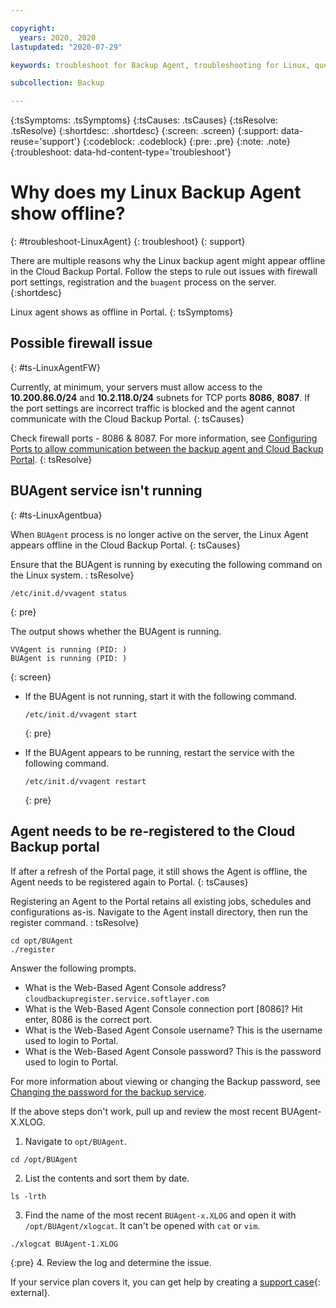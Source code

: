 ```yaml
---

copyright:
  years: 2020, 2020
lastupdated: "2020-07-29"

keywords: troubleshoot for Backup Agent, troubleshooting for Linux, question about Backup agent, troubleshooting Backup, Backup agent offline

subcollection: Backup

---
```


{:tsSymptoms: .tsSymptoms}
{:tsCauses: .tsCauses}
{:tsResolve: .tsResolve}
{:shortdesc: .shortdesc}
{:screen: .screen}
{:support: data-reuse='support'}
{:codeblock: .codeblock}
{:pre: .pre}
{:note: .note}
{:troubleshoot: data-hd-content-type='troubleshoot'}

# Why does my Linux Backup Agent show offline?
{: #troubleshoot-LinuxAgent}
{: troubleshoot}
{: support}

There are multiple reasons why the Linux backup agent might appear offline in the Cloud Backup Portal. Follow the steps to rule out issues with firewall port settings, registration and the `buagent` process on the server.
{:shortdesc}

Linux agent shows as offline in Portal.
{: tsSymptoms}

## Possible firewall issue
{: #ts-LinuxAgentFW}

Currently, at minimum, your servers must allow access to the **10.200.86.0/24** and **10.2.118.0/24** subnets for TCP ports **8086**, **8087**. If the port settings are incorrect traffic is blocked and the agent cannot communicate with the Cloud Backup Portal.
{: tsCauses}

Check firewall ports - 8086 & 8087. For more information, see [Configuring Ports to allow communication between the backup agent and Cloud Backup Portal](/docs/Backup?topic=Backup-portinfo).
{: tsResolve}

## BUAgent service isn't running
{: #ts-LinuxAgentbua}

When `BUAgent` process is no longer active on the server, the Linux Agent appears offline in the Cloud Backup Portal.
{: tsCauses}

Ensure that the BUAgent is running by executing the following command on the Linux system.
: tsResolve}

```
/etc/init.d/vvagent status
```
{: pre}

The output shows whether the BUAgent is running.
```
VVAgent is running (PID: )
BUAgent is running (PID: )
```
{: screen}

* If the BUAgent is not running, start it with the following command.
  ```
  /etc/init.d/vvagent start
  ```
  {: pre}

* If the BUAgent appears to be running, restart the service with the following command.
  ```
  /etc/init.d/vvagent restart
  ```
  {: pre}

## Agent needs to be re-registered to the Cloud Backup portal

If after a refresh of the Portal page, it still shows the Agent is offline, the Agent needs to be registered again to Portal.
{: tsCauses}

Registering an Agent to the Portal retains all existing jobs, schedules and configurations as-is. Navigate to the Agent install directory, then run the register command.
: tsResolve}

```
cd opt/BUAgent
./register
```

Answer the following prompts.
* What is the Web-Based Agent Console address? `cloudbackupregister.service.softlayer.com`
* What is the Web-Based Agent Console connection port [8086]? Hit enter, 8086 is the correct port.
* What is the Web-Based Agent Console username? This is the username used to login to Portal.
* What is the Web-Based Agent Console password? This is the password used to login to Portal.

For more information about viewing or changing the Backup password, see [Changing the password for the backup service](/docs/Backup?topic=Backup-changePassword).

If the above steps don't work, pull up and review the most recent BUAgent-X.XLOG.

1. Navigate to `opt/BUAgent`.
```
cd /opt/BUAgent
```
2.  List the contents and sort them by date.
```
ls -lrth
```
3. Find the name of the most recent `BUAgent-x.XLOG` and open it with `/opt/BUAgent/xlogcat`. It can't be opened with `cat` or `vim`.
```
./xlogcat BUAgent-1.XLOG
```
{:pre}
4. Review the log and determine the issue.

If your service plan covers it, you can get help by creating a [support case](https://cloud.ibm.com/unifiedsupport/supportcenter){: external}.
